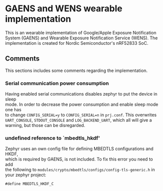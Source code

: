 # GAENS and WENS wearable implementation
This is an wearable implementation of Google/Apple Exposure Notification  
System (GAENS) and Wearable Exposure Notification Service (WENS). The  
implementation is created for Nordic Semiconductor's nRF52833 SoC.

## Comments
This sections includes some comments regarding the implementation.

### Serial communication power consumption
Having enabled serial communications disables zephyr to put the device in sleep  
mode. In order to decrease the power consumption and enable sleep mode one has  
to change `CONFIG_SERIAL=y` to `CONFIG_SERIAL=n` in `prj.conf`. This overwrites  
`UART_CONSOLE`, `STDOUT_CONSOLE` and `LOG_BACKEND_UART`, which all will give a  
warning, but those can be disregarded.

### undefined reference to `mbedtls_hkdf'
Zephyr uses an own config file for defining MBEDTLS configurations and HKDF,  
which is required by GAENS, is not included. To fix this error you need to add  
the following to `modules/crypto/mbedtls/configs/config-tls-generic.h` in  
your zephyr project:

    #define MBEDTLS_HKDF_C